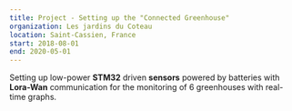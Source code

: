 ```yaml
---
title: Project - Setting up the "Connected Greenhouse"
organization: Les jardins du Coteau
location: Saint-Cassien, France
start: 2018-08-01
end: 2020-05-01
---
```


Setting up low-power **STM32** driven **sensors** powered by batteries with **Lora-Wan** communication for the monitoring of 6 greenhouses with real-time graphs.